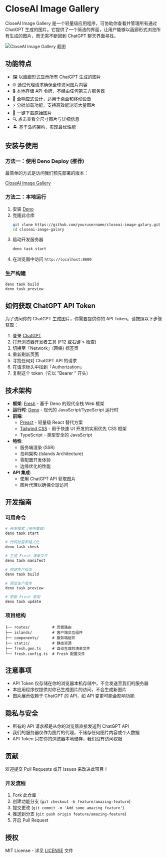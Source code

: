 # CloseAI Image Gallery

CloseAI Image Gallery 是一个轻量级应用程序，可协助你查看并管理所有通过 ChatGPT 生成的图片。它提供了一个简洁的界面，让用户能够以画廊形式浏览所有生成的图片，而无需不断回到 ChatGPT 聊天界面寻找。

![CloseAI Image Gallery 截图](https://example.com/screenshot.png)

## 功能特点

- 🖼️ 以画廊形式显示所有 ChatGPT 生成的图片
- 🌐 通过代理请求确保全球访问图片内容
- 🔒 本地存储 API 令牌，不经由任何第三方服务器
- 📱 全响应式设计，适用于桌面和移动设备
- ⚡ 分批加载功能，支持高效能浏览大量图片
- 💾 一键下载原始图片
- 🔍 点击查看全尺寸图片与详细信息
- 🏝️ 基于岛屿架构，实现最优性能

## 安装与使用

### 方法一：使用 Deno Deploy (推荐)

最简单的方式是访问我们预先部署的版本：

[CloseAI Image Gallery](https://closeai-image-galary.yuen-network.top/)

### 方法二：本地运行

1. 安装 [Deno](https://deno.land/manual/getting_started/installation)
2. 克隆此仓库
   ```bash
   git clone https://github.com/yourusername/closeai-image-galary.git
   cd closeai-image-galary
   ```
3. 启动开发服务器
   ```bash
   deno task start
   ```
4. 在浏览器中访问 `http://localhost:8000`

### 生产构建

```bash
deno task build
deno task preview
```

## 如何获取 ChatGPT API Token

为了访问你的 ChatGPT 生成图片，你需要提供你的 API Token。请按照以下步骤获取：

1. 登录 [ChatGPT](https://chatgpt.com)
2. 打开浏览器开发者工具 (F12 或右键 > 检查)
3. 切换至「Network」(网络) 标签页
4. 重新刷新页面
5. 寻找任何对 ChatGPT API 的请求
6. 在请求标头中找到「Authorization」
7. 复制这个 token（它以 "Bearer " 开头）

## 技术架构

- **框架**: [Fresh](https://fresh.deno.dev/) - 基于 Deno 的现代全栈 Web 框架
- **运行时**: [Deno](https://deno.land/) - 现代的 JavaScript/TypeScript 运行时
- **前端**: 
  - [Preact](https://preactjs.com/) - 轻量级 React 替代方案
  - [Tailwind CSS](https://tailwindcss.com/) - 用于快速 UI 开发的实用优先 CSS 框架
  - TypeScript - 类型安全的 JavaScript
- **特性**:
  - 服务端渲染 (SSR)
  - 岛屿架构 (Islands Architecture)
  - 零配置开发体验
  - 边缘优化的性能
- **API 集成**: 
  - 使用 ChatGPT API 获取图片
  - 图片代理以确保全球访问

## 开发指南

### 可用命令

```bash
# 开发模式（带热重载）
deno task start

# 代码检查和格式化
deno task check

# 生成 Fresh 清单文件
deno task manifest

# 构建生产版本
deno task build

# 预览生产版本
deno task preview

# 更新 Fresh 框架
deno task update
```

### 项目结构

```
├── routes/          # 页面路由
├── islands/         # 客户端交互组件
├── components/      # 服务端组件
├── static/          # 静态资源
├── fresh.gen.ts     # 自动生成的清单文件
└── fresh.config.ts  # Fresh 配置文件
```

## 注意事项

- API Token 仅存储在你的浏览器本机存储中，不会发送至我们的服务器
- 本应用程序仅提供对你已生成图片的访问，不会生成新图片
- 图片展示依赖于 ChatGPT 的 API，如 API 变更可能会影响功能

## 隐私与安全

- 所有的 API 请求都是从你的浏览器直接发送到 ChatGPT API
- 我们的服务器仅作为图片的代理，不储存任何图片内容或个人数据
- API Token 只在你的浏览器本地储存，我们没有访问权限

## 贡献

欢迎提交 Pull Requests 或开 Issues 来改进此项目！

### 开发流程

1. Fork 此仓库
2. 创建功能分支 (`git checkout -b feature/amazing-feature`)
3. 提交更改 (`git commit -m 'Add some amazing feature'`)
4. 推送到分支 (`git push origin feature/amazing-feature`)
5. 开启 Pull Request

## 授权

MIT License - 详见 [LICENSE](LICENSE) 文件
